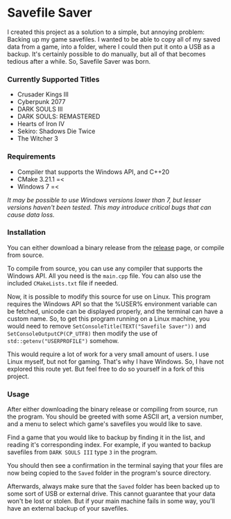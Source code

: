 # Savefile Saver

I created this project as a solution to a simple, but annoying problem: Backing up my game savefiles. I wanted to be able to copy all of my saved data from a game, into a folder, where I could then put it onto a USB as a backup. It's certainly possible to do manually, but all of that becomes tedious after a while. So, Savefile Saver was born.

### Currently Supported Titles

* Crusader Kings III
* Cyberpunk 2077
* DARK SOULS III
* DARK SOULS: REMASTERED
* Hearts of Iron IV
* Sekiro: Shadows Die Twice
* The Witcher 3

### Requirements

* Compiler that supports the Windows API, and C++20
* CMake 3.21.1 =<
* Windows 7 =<

*It may be possible to use Windows versions lower than 7, but lesser versions haven't been tested. This may introduce critical bugs that can cause data loss.*

### Installation

You can either download a binary release from the [release](https://github.com/DrakoDom/Savefile-Saver/releases/ "Releases") page, or compile from source.

To compile from source, you can use any compiler that supports the Windows API. All you need is the `main.cpp` file. You can also use the included `CMakeLists.txt` file if needed.

Now, it is possible to modify this source for use on Linux. This program requires the Windows API so that the %USER% environment variable can be fetched, unicode can be displayed properly, and the terminal can have a custom name. So, to get this program running on a Linux machine, you would need to remove `SetConsoleTitle(TEXT("Savefile Saver"))` and `SetConsoleOutputCP(CP_UTF8)` then modify the use of `std::getenv("USERPROFILE")` somehow.

This would require a lot of work for a very small amount of users. I use Linux myself, but not for gaming. That's why I have Windows. So, I have not explored this route yet. But feel free to do so yourself in a fork of this project.

### Usage

After either downloading the binary release or compiling from source, run the program. You should be greeted with some ASCII art, a version number, and a menu to select which game's savefiles you would like to save.

Find a game that you would like to backup by finding it in the list, and reading it's corresponding index. For example, if you wanted to backup savefiles from `DARK SOULS III` type `3` in the program.

You should then see a confirmation in the terminal saying that your files are now being copied to the `Saved` folder in the program's source directory.

Afterwards, always make sure that the `Saved` folder has been backed up to some sort of USB or external drive. This cannot guarantee that your data won't be lost or stolen. But if your main machine fails in some way, you'll have an external backup of your savefiles.